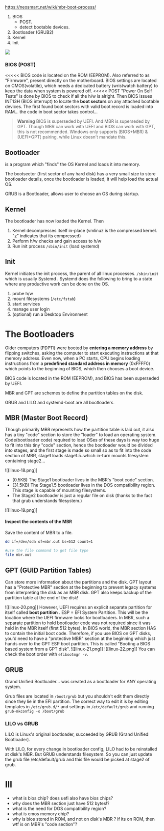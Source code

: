 https://neosmart.net/wiki/mbr-boot-process/

1. BIOS
	- POST.
	- detect bootable devices.
2. Bootloader (GRUB2)
3. Kernel
4. Init 

![](https://routingnull.files.wordpress.com/2020/08/linux-boot-process-1.jpg?w=700)

### BIOS (POST)
<<<<<
BIOS code is located on the ROM (EEPROM). Also referred to as "Firmware", present directly on the motherboard. BIOS settings are located on CMOS(volatile), which needs a dedicated battery (wristwatch battery) to keep the data when system is powered off.
<<<<<
POST "Power On Self Tests" is done by BIOS to check if all the h/w is alright.
Then BIOS issues INT13H (BIOS interrupt) to locate the **boot sectors** on any attached bootable devices. The first found boot sectors with valid boot record is loaded into RAM... the code in boot sector takes control... 

> **Warning**
> BIOS is superseded by UEFI. And MBR is superseded by GPT. 
> Though MBR can work with UEFI and BIOS can work with GPT, this is not recommended.
> Windows only supports (BIOS+MBR) & (UEFI+GPT) pairing, while Linux doesn't mandate this.

## Bootloader
is a program which "finds" the OS Kernel and loads it into memory.

The bootsector (first sector of any hard disk) has a very small size to store bootloader details, once the bootloader is loaded, it will help load the actual OS.

GRUB is a Bootloader, allows user to choose an OS during startup.

## Kernel
The bootloader has now loaded the Kernel. Then
1. Kernel decompresses itself in-place (vmlinuz is the compressed kernel. "z" indicates that its compressed)
2. Perform h/w checks and gain access to h/w
3. Run init process `/sbin/init` (load systemd)

## Init
Kernel initiates the init process, the parent of all linux processes. `/sbin/init` which is usually Systemd .
Systemd does the following to bring to a state where any productive work can be done on the OS.
1. probe h/w
2. mount filesystems (`/etc/fstab`)
3. start services
4. manage user login
5. (optional) run a Desktop Environment




# The Bootloaders 
Older computers (PDP11) were booted by **entering a memory address** by flipping switches, asking the computer to start executing instructions at that memory address. Even now, when a PC starts, CPU begins loading instructions from a **predefined standard address in memory** (0xFFFF0) which points to the beginning of BIOS, which then chooses a boot device.

BIOS code is located in the ROM (EEPROM), and BIOS has been superseded by UEFI.

MBR and GPT are schemes to define the partition tables on the disk.

GRUB and LILO and systemd-boot are all bootloaders.
## MBR (Master Boot Record)
Though primarily MBR represents how the partition table is laid out, it also has a tiny "code" section to store the "loader" to load an operating system.
Code(bootloader code) required to load OSes of these days is way too huge to fit into this tiny "code" section, hence the bootloader would be divided into stages, and the first stage is made so small so as to fit into the code section of MBR, stage1 loads stage1.5..which in-turn mounts filesystem containing stage2...

![[linux-18.png]]

- (0.5KB) The Stage1 bootloader lives in the MBR's "boot code" section. 
- (31.5KB) The Stage1.5 bootloader lives in the DOS compatibility region. This stage is capable of mounting filesystems.
- The Stage2 bootloader is just a regular file on disk (thanks to the fact that grub understands filesystem.)

![[linux-19.png]]
#### Inspect the contents of the MBR
Save the content of MBR to a file.
```sh
dd if=/dev/sda of=mbr.out bs=512 count=1

#use the file command to get file type
file mbr.out
```

## GPT (GUID Partition Tables)
Can store more information about the partitions and the disk.
GPT layout has a "Protective MBR" section at the beginning to prevent legacy systems from interpreting the disk as an MBR disk. 
GPT also keeps backup of the partition table at the end of the disk!

![[linux-20.png]]
However, UEFI requires an explicit separate partition for itself called **boot partition** . ESP = EFI System Partition. This will be the location where the UEFI firmware looks for bootloaders. In MBR, such a separate  partition to hold bootloader code was not required since it was held in the MBR itself (first 512 bytes).
In BIOS world, the MBR section HAS to contain the initial boot code. Therefore, if you use BIOS on GPT disks, you'd need to have a "protective MBR" section at the beginning which just hands over to the GPT ESP boot partition. This is called "Booting a BIOS based system from a GPT disk".
![[linux-21.png]]
![[linux-22.png]]
You can check the boot order with `efibootmgr -v`. 


##  GRUB 
Grand Unified Bootloader... was created as a bootloader for ANY operating system. 

Grub files are located in `/boot/grub` but you shouldn't edit them directly since they lie in the EFI partition. The correct way to edit it is by editing templates in `/etc/grub.d/*` and settings in `/etc/default/grub` and running `grub-mkconfig -o /boot/grub`
### LILO vs GRUB
LILO is Linux's original bootloader, succeeded by GRUB (Grand Unified Bootloader). 

With LILO, for every change in bootloader config, LILO had to be reinstalled at disk's MBR. But GRUB understands filesystem. So you can just update the grub file /etc/default/grub and this file would be picked at stage2 of grub.


# lll
- what is bios chip? does uefi also have bios chips?
- why does the MBR section just have 512 bytes!?
- what is the need for DOS compatibility region?
- what is cmos memory chip? 
- why is bios stored in ROM, and not on disk's MBR ? If its on ROM, then wtf is on MBR's "code section"?




